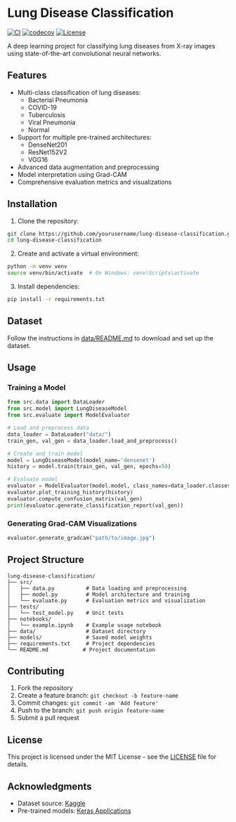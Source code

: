 # Lung Disease Classification

[![CI](https://github.com/yourusername/lung-disease-classification/actions/workflows/ci.yml/badge.svg)](https://github.com/yourusername/lung-disease-classification/actions/workflows/ci.yml)
[![codecov](https://codecov.io/gh/yourusername/lung-disease-classification/branch/main/graph/badge.svg)](https://codecov.io/gh/yourusername/lung-disease-classification)
[![License](https://img.shields.io/badge/License-MIT-blue.svg)](https://opensource.org/licenses/MIT)

A deep learning project for classifying lung diseases from X-ray images using state-of-the-art convolutional neural networks.

## Features

- Multi-class classification of lung diseases:
  - Bacterial Pneumonia
  - COVID-19
  - Tuberculosis
  - Viral Pneumonia
  - Normal
- Support for multiple pre-trained architectures:
  - DenseNet201
  - ResNet152V2
  - VGG16
- Advanced data augmentation and preprocessing
- Model interpretation using Grad-CAM
- Comprehensive evaluation metrics and visualizations

## Installation

1. Clone the repository:

```bash
git clone https://github.com/yourusername/lung-disease-classification.git
cd lung-disease-classification
```

2. Create and activate a virtual environment:

```bash
python -m venv venv
source venv/bin/activate  # On Windows: venv\Scripts\activate
```

3. Install dependencies:

```bash
pip install -r requirements.txt
```

## Dataset

Follow the instructions in [data/README.md](data/README.md) to download and set up the dataset.

## Usage

### Training a Model

```python
from src.data import DataLoader
from src.model import LungDiseaseModel
from src.evaluate import ModelEvaluator

# Load and preprocess data
data_loader = DataLoader("data/")
train_gen, val_gen = data_loader.load_and_preprocess()

# Create and train model
model = LungDiseaseModel(model_name='densenet')
history = model.train(train_gen, val_gen, epochs=50)

# Evaluate model
evaluator = ModelEvaluator(model.model, class_names=data_loader.classes)
evaluator.plot_training_history(history)
evaluator.compute_confusion_matrix(val_gen)
print(evaluator.generate_classification_report(val_gen))
```

### Generating Grad-CAM Visualizations

```python
evaluator.generate_gradcam("path/to/image.jpg")
```

## Project Structure

```
lung-disease-classification/
├── src/
│   ├── data.py          # Data loading and preprocessing
│   ├── model.py         # Model architecture and training
│   └── evaluate.py      # Evaluation metrics and visualization
├── tests/
│   └── test_model.py    # Unit tests
├── notebooks/
│   └── example.ipynb    # Example usage notebook
├── data/                # Dataset directory
├── models/              # Saved model weights
├── requirements.txt     # Project dependencies
└── README.md           # Project documentation
```

## Contributing

1. Fork the repository
2. Create a feature branch: `git checkout -b feature-name`
3. Commit changes: `git commit -am 'Add feature'`
4. Push to the branch: `git push origin feature-name`
5. Submit a pull request

## License

This project is licensed under the MIT License - see the [LICENSE](LICENSE) file for details.

## Acknowledgments

- Dataset source: [Kaggle](https://www.kaggle.com/datasets)
- Pre-trained models: [Keras Applications](https://keras.io/api/applications/)
